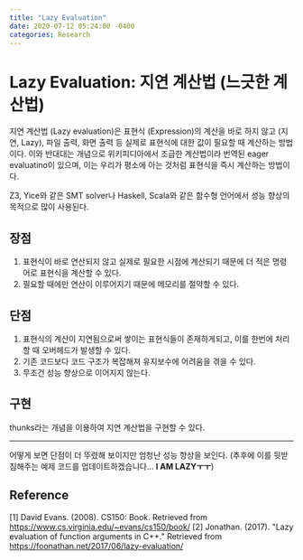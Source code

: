 ```yaml
---
title: "Lazy Evaluation"
date: 2020-07-12 05:24:00 -0400
categories: Research
---
```

# Lazy Evaluation: 지연 계산법 (느긋한 계산법)

지연 계산법 (Lazy evaluation)은 표현식 (Expression)의 계산을 바로 하지 않고 (지연, Lazy), 파일 출력, 화면 출력 등 실제로 표현식에 대한 값이 필요할 때 계산하는 방법이다. 이와 반대대는 개념으로 위키피디아에서 조급한 계산법이라 번역된 eager evaluatino이 있으며, 이는 우리가 평소에 아는 것처럼 표현식을 즉시 계산하는 방법이다.

Z3, Yice와 같은 SMT solver나 Haskell, Scala와 같은 함수형 언어에서 성능 향상의 목적으로 많이 사용된다.

## 장점
1. 표현식이 바로 연산되지 않고 실제로 필요한 시점에 계산되기 때문에 더 적은 명령어로 표현식을 계산할 수 있다.
2. 필요할 때에만 연산이 이루어지기 때문에 메모리를 절약할 수 있다.

## 단점
1. 표현식의 계산이 지연됨으로써 쌓이는 표현식들이 존재하게되고, 이를 한번에 처리할 때 오버헤드가 발생할 수 있다.
2. 기존 코드보다 코드 구조가 복잡해져 유지보수에 어려움을 겪을 수 있다.
3. 무조건 성능 향상으로 이어지지 않는다.

## 구현
thunks라는 개념을 이용하여 지연 계산법을 구현할 수 있다.

---
어떻게 보면 단점이 더 뚜렸해 보이지만 엄청난 성능 향상을 보인다. (추후에 이를 뒷받침해주는 예제 코드를 업데이트하겠습니다... **I AM LAZYㅜㅜ**)

## Reference
[1] David Evans. (2008). CS150: Book. Retrieved from https://www.cs.virginia.edu/~evans/cs150/book/
[2] Jonathan. (2017). "Lazy evaluation of function arguments in C++." Retrieved from https://foonathan.net/2017/06/lazy-evaluation/